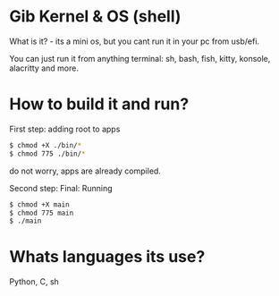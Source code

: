 # Gib Kernel & OS (shell)
What is it? - its a mini os, but you cant run it in your pc from usb/efi.

You can just run it from anything terminal:
   sh, bash, fish, kitty, konsole, alacritty and more.


# How to build it and run?
First step: adding root to apps
```bash
$ chmod +X ./bin/*
$ chmod 775 ./bin/*
```
do not worry, apps are already compiled.

Second step: Final: Running
```bash
$ chmod +X main
$ chmod 775 main
$ ./main
```


# Whats languages its use?
Python, C, sh

